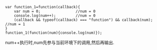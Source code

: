 
    var function_1=function(callback){
        var num = 0;				//num = 0
        console.log(num++);			//num = 0
        (callback && typeof(callback) === "function") && callback(num);	//num = 1
    }
    function_1(function(num){console.log(num)});

num++执行时,num先参与当前环境下的调用,然后再输出.